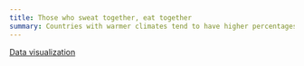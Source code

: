 ```yaml
---
title: Those who sweat together, eat together
summary: Countries with warmer climates tend to have higher percentages of their populations eating at the same time.
---
```

[Data visualization](Eating-12-Finland-on-Top-2-fonts-3600.png)
